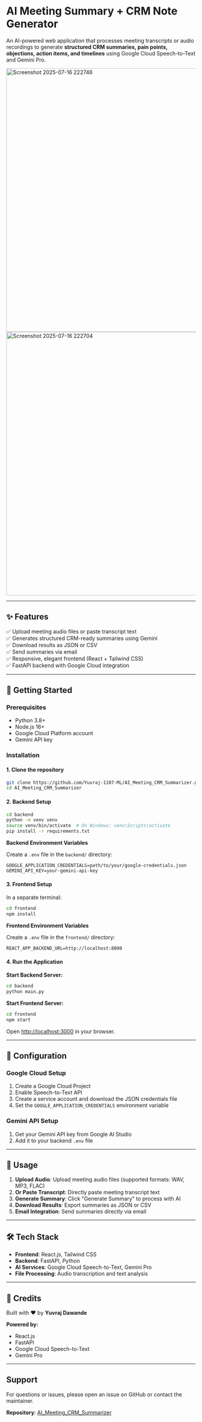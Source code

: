 # AI Meeting Summary + CRM Note Generator

An AI-powered web application that processes meeting transcripts or audio recordings to generate **structured CRM summaries, pain points, objections, action items, and timelines** using Google Cloud Speech-to-Text and Gemini Pro.

<img width="1000" height="700" alt="Screenshot 2025-07-16 222746" src="https://github.com/user-attachments/assets/b9e5c4cc-a96d-4f9c-88de-df4194e73af0" />
<img width="1000" height="700" alt="Screenshot 2025-07-16 222704" src="https://github.com/user-attachments/assets/c479287d-7ad0-4418-8bb0-377eed6ccc55" />



---

## ✨ Features

✅ Upload meeting audio files or paste transcript text  
✅ Generates structured CRM-ready summaries using Gemini  
✅ Download results as JSON or CSV  
✅ Send summaries via email  
✅ Responsive, elegant frontend (React + Tailwind CSS)  
✅ FastAPI backend with Google Cloud integration

---

## 🚀 Getting Started

### Prerequisites

- Python 3.8+
- Node.js 16+
- Google Cloud Platform account
- Gemini API key

### Installation

#### 1. Clone the repository

```bash
git clone https://github.com/Yuvraj-1107-ML/AI_Meeting_CRM_Summarizer.git
cd AI_Meeting_CRM_Summarizer
```

#### 2. Backend Setup

```bash
cd backend
python -m venv venv
source venv/bin/activate  # On Windows: venv\Scripts\activate
pip install -r requirements.txt
```

**Backend Environment Variables**

Create a `.env` file in the `backend/` directory:

```env
GOOGLE_APPLICATION_CREDENTIALS=path/to/your/google-credentials.json
GEMINI_API_KEY=your-gemini-api-key
```

#### 3. Frontend Setup

In a separate terminal:

```bash
cd frontend
npm install
```

**Frontend Environment Variables**

Create a `.env` file in the `frontend/` directory:

```env
REACT_APP_BACKEND_URL=http://localhost:8000
```

#### 4. Run the Application

**Start Backend Server:**

```bash
cd backend
python main.py
```

**Start Frontend Server:**

```bash
cd frontend
npm start
```

Open [http://localhost:3000](http://localhost:3000) in your browser.

---

## 🔧 Configuration

### Google Cloud Setup

1. Create a Google Cloud Project
2. Enable Speech-to-Text API
3. Create a service account and download the JSON credentials file
4. Set the `GOOGLE_APPLICATION_CREDENTIALS` environment variable

### Gemini API Setup

1. Get your Gemini API key from Google AI Studio
2. Add it to your backend `.env` file

---

## 🎯 Usage

1. **Upload Audio**: Upload meeting audio files (supported formats: WAV, MP3, FLAC)
2. **Or Paste Transcript**: Directly paste meeting transcript text
3. **Generate Summary**: Click "Generate Summary" to process with AI
4. **Download Results**: Export summaries as JSON or CSV
5. **Email Integration**: Send summaries directly via email

---

## 🛠️ Tech Stack

- **Frontend**: React.js, Tailwind CSS
- **Backend**: FastAPI, Python
- **AI Services**: Google Cloud Speech-to-Text, Gemini Pro
- **File Processing**: Audio transcription and text analysis

---

## 🌟 Credits

Built with ❤️ by **Yuvraj Dawande**

**Powered by:**
- React.js
- FastAPI
- Google Cloud Speech-to-Text
- Gemini Pro

---

##  Support

For questions or issues, please open an issue on GitHub or contact the maintainer.

**Repository**: [AI_Meeting_CRM_Summarizer](https://github.com/Yuvraj-1107-ML/AI_Meeting_CRM_Summarizer)
